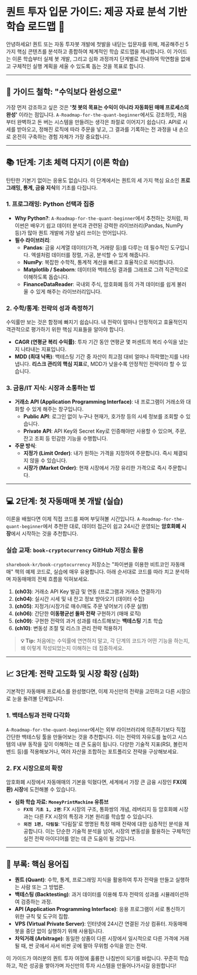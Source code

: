 # 퀀트 투자 입문 가이드: 제공 자료 분석 기반 학습 로드맵 🚀

안녕하세요! 퀀트 또는 자동 투자봇 개발에 첫발을 내딛는 입문자를 위해, 제공해주신 5가지 핵심 콘텐츠를 분석하고 종합하여 체계적인 학습 로드맵을 제시합니다. 이 가이드는 이론 학습부터 실제 봇 개발, 그리고 심화 과정까지 단계별로 안내하여 막연함을 없애고 구체적인 실행 계획을 세울 수 있도록 돕는 것을 목표로 합니다.

---

## 🧭 **가이드 철학: "수익보다 완성으로"**

가장 먼저 강조하고 싶은 것은 **'첫 봇의 목표는 수익이 아니라 자동화된 매매 프로세스의 완성'** 이라는 점입니다. `A-Roadmap-for-the-quant-beginner`에서도 강조하듯, 처음부터 완벽하고 돈 버는 시스템을 만들려는 생각은 좌절로 이어지기 쉽습니다. API로 시세를 받아오고, 정해진 로직에 따라 주문을 넣고, 그 결과를 기록하는 전 과정을 내 손으로 온전히 구축하는 경험 자체가 가장 중요합니다.

---

## 📚 **1단계: 기초 체력 다지기 (이론 학습)**

탄탄한 기본기 없이는 응용도 없습니다. 이 단계에서는 퀀트의 세 가지 핵심 요소인 **프로그래밍, 통계, 금융 지식**의 기초를 다집니다.

### **1. 프로그래밍: Python 선택과 집중**

* **Why Python?**: `A-Roadmap-for-the-quant-beginner`에서 추천하는 것처럼, 파이썬은 배우기 쉽고 데이터 분석과 관련된 강력한 라이브러리(Pandas, NumPy 등)가 많아 퀀트 개발에 가장 널리 쓰이는 언어입니다.
* **필수 라이브러리**:
    * **Pandas**: 금융 시계열 데이터(가격, 거래량 등)를 다루는 데 필수적인 도구입니다. 엑셀처럼 데이터를 정렬, 가공, 분석할 수 있게 해줍니다.
    * **NumPy**: 복잡한 수학적, 통계적 계산을 빠르고 효율적으로 처리합니다.
    * **Matplotlib / Seaborn**: 데이터와 백테스팅 결과를 그래프로 그려 직관적으로 이해하도록 돕습니다.
    * **FinanceDataReader**: 국내외 주식, 암호화폐 등의 가격 데이터를 쉽게 불러올 수 있게 해주는 라이브러리입니다.

### **2. 수학/통계: 전략의 성과 측정하기**

수익률만 보는 것은 함정에 빠지기 쉽습니다. 내 전략이 얼마나 안정적이고 효율적인지 객관적으로 평가하기 위한 핵심 지표들을 알아야 합니다.

* **CAGR (연평균 복리 수익률)**: 투자 기간 동안 연평균 몇 퍼센트의 복리 수익을 냈는지 나타내는 지표입니다.
* **MDD (최대 낙폭)**: 백테스팅 기간 중 자산이 최고점 대비 얼마나 하락했는지를 나타냅니다. **리스크 관리의 핵심 지표**로, MDD가 낮을수록 안정적인 전략이라 할 수 있습니다.

### **3. 금융/IT 지식: 시장과 소통하는 법**

* **거래소 API (Application Programming Interface)**: 내 프로그램이 거래소와 대화할 수 있게 해주는 창구입니다.
    * **Public API**: 로그인 없이 누구나 현재가, 호가창 등의 시세 정보를 조회할 수 있습니다.
    * **Private API**: API Key와 Secret Key로 인증해야만 사용할 수 있으며, 주문, 잔고 조회 등 민감한 기능을 수행합니다.
* **주문 방식**:
    * **지정가 (Limit Order)**: 내가 원하는 가격을 지정하여 주문합니다. 즉시 체결되지 않을 수 있습니다.
    * **시장가 (Market Order)**: 현재 시장에서 가장 유리한 가격으로 즉시 주문합니다.

---

## 💻 **2단계: 첫 자동매매 봇 개발 (실습)**

이론을 배웠다면 이제 직접 코드를 짜며 부딪혀볼 시간입니다. `A-Roadmap-for-the-quant-beginner`에서 추천한 대로, 데이터 접근이 쉽고 24시간 운영되는 **암호화폐 시장**에서 시작하는 것을 추천합니다.

### **실습 교재: `book-cryptocurrency` GitHub 저장소 활용**

`sharebook-kr/book-cryptocurrency` 저장소는 "파이썬을 이용한 비트코인 자동매매" 책의 예제 코드로, 실습에 매우 유용합니다. 아래 순서대로 코드를 따라 치고 분석하며 자동매매의 전체 흐름을 익혀보세요.

1.  **(ch03)**: 거래소 API Key 발급 및 연동 (프로그램과 거래소 연결하기)
2.  **(ch04)**: 실시간 시세 및 내 잔고 정보 받아오기 (데이터 수집)
3.  **(ch05)**: 지정가/시장가로 매수/매도 주문 넣어보기 (주문 실행)
4.  **(ch06)**: 간단한 **이동평균선 돌파 전략** 구현하기 (매매 로직)
5.  **(ch09)**: 구현한 전략의 과거 성과를 테스트해보는 **백테스팅** 기초 학습
6.  **(ch10)**: 변동성 조절 및 리스크 관리 전략 적용하기

> **💡 Tip:** 처음에는 수익률에 연연하지 말고, 각 단계의 코드가 어떤 기능을 하는지, 왜 이렇게 작성되었는지 이해하는 데 집중하세요.

---

## 📈 **3단계: 전략 고도화 및 시장 확장 (심화)**

기본적인 자동매매 프로세스를 완성했다면, 이제 자신만의 전략을 고민하고 다른 시장으로 눈을 돌려볼 단계입니다.

### **1. 백테스팅과 전략 다각화**

`A-Roadmap-for-the-quant-beginner`에서는 외부 라이브러리에 의존하기보다 직접 간단한 백테스팅 툴을 만들어보는 것을 추천합니다. 이는 전략의 자유도를 높이고 시스템의 내부 동작을 깊이 이해하는 데 큰 도움이 됩니다. 다양한 기술적 지표(RSI, 볼린저 밴드 등)를 적용해보거나, 여러 자산을 조합하는 포트폴리오 전략을 구상해보세요.

### **2. FX 시장으로의 확장**

암호화폐 시장에서 자동매매의 기본을 익혔다면, 세계에서 가장 큰 금융 시장인 **FX(외환) 시장**에 도전해볼 수 있습니다.

* **심화 학습 자료: `MoneyPrintMachine` 유튜브**
    * **`FX의 기초 1, 2편`**: FX 시장의 구조, 통화쌍의 개념, 레버리지 등 암호화폐 시장과는 다른 FX 시장의 특징과 기본 원리를 학습할 수 있습니다.
    * **`외전 1편, 다림질`**: '다림질'로 명명된 특정 매매 전략에 대한 심층적인 분석을 제공합니다. 이는 단순한 기술적 분석을 넘어, 시장의 변동성을 활용하는 구체적인 실전 전략 아이디어를 얻는 데 큰 도움이 될 것입니다.

---

## 📖 **부록: 핵심 용어집**

* **퀀트 (Quant)**: 수학, 통계, 프로그래밍 지식을 활용하여 투자 전략을 만들고 실행하는 사람 또는 그 방법론.
* **백테스팅 (Backtesting)**: 과거 데이터를 이용해 투자 전략의 성과를 시뮬레이션하여 검증하는 과정.
* **API (Application Programming Interface)**: 응용 프로그램이 서로 통신하기 위한 규칙 및 도구의 집합.
* **VPS (Virtual Private Server)**: 인터넷에 24시간 연결된 가상 컴퓨터. 자동매매 봇을 중단 없이 실행하기 위해 사용됩니다.
* **차익거래 (Arbitrage)**: 동일한 상품이 다른 시장에서 일시적으로 다른 가격에 거래될 때, 싼 곳에서 사서 비싼 곳에 팔아 무위험 수익을 얻는 전략.

이 가이드가 여러분의 퀀트 투자 여정에 훌륭한 나침반이 되기를 바랍니다. 꾸준히 학습하고, 작은 성공을 쌓아가며 자신만의 투자 시스템을 만들어나가시길 응원합니다!